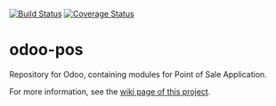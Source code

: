 [![Build Status](https://travis-ci.org/odoo-pos/odoo-pos.svg?branch=8.0)](https://travis-ci.org/odoo-pos/odoo-pos)
[![Coverage Status](https://coveralls.io/repos/odoo-pos/odoo-pos/badge.png?branch=8.0)](https://coveralls.io/r/odoo-pos/odoo-pos?branch=8.0)

odoo-pos
========

Repository for Odoo, containing modules for Point of Sale Application.

For more information, see the <a href="https://github.com/odoo-pos/odoo-pos/wiki">wiki page of this project</a>.
